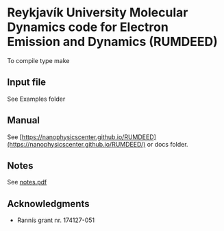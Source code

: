 # Reykjavík University Molecular Dynamics code for Electron Emission and Dynamics (RUMDEED)
  To compile type make

## Input file
  See Examples folder

## Manual
  See [https://nanophysicscenter.github.io/RUMDEED](https://nanophysicscenter.github.io/RUMDEED/) or docs folder.

## Notes
  See [notes.pdf](notes/notes.pdf)

## Acknowledgments

* Rannís grant nr. 174127-051